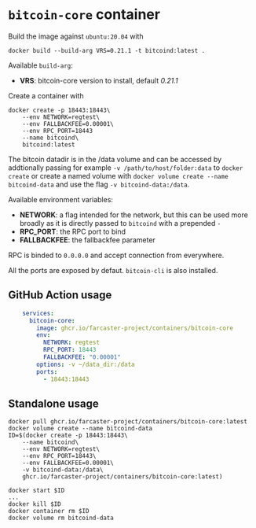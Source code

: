 `bitcoin-core` container
===

Build the image against `ubuntu:20.04` with

```
docker build --build-arg VRS=0.21.1 -t bitcoind:latest .
```

Available `build-arg`:

- **VRS**: bitcoin-core version to install, default *0.21.1*

Create a container with

```
docker create -p 18443:18443\
    --env NETWORK=regtest\
    --env FALLBACKFEE=0.00001\
    --env RPC_PORT=18443
    --name bitcoind\
    bitcoind:latest
```

The bitcoin datadir is in the /data volume and can be accessed by addtionally passing for example `-v /path/to/host/folder:data` to `docker create` or create a named volume with `docker volume create --name bitcoind-data` and use the flag `-v bitcoind-data:/data`.

Available environment variables:

- **NETWORK**: a flag intended for the network, but this can be used more broadly as it is directly passed to `bitcoind` with a prepended `-`
- **RPC_PORT**: the RPC port to bind
- **FALLBACKFEE**: the fallbackfee parameter

RPC is binded to `0.0.0.0` and accept connection from everywhere.

All the ports are exposed by defaut. `bitcoin-cli` is also installed.

## GitHub Action usage

```yaml
    services:
      bitcoin-core:
        image: ghcr.io/farcaster-project/containers/bitcoin-core
        env:
          NETWORK: regtest
          RPC_PORT: 18443
          FALLBACKFEE: "0.00001"
        options: -v ~/data_dir:/data
        ports:
          - 18443:18443
```

## Standalone usage

```
docker pull ghcr.io/farcaster-project/containers/bitcoin-core:latest
docker volume create --name bitcoind-data
ID=$(docker create -p 18443:18443\
    --name bitcoind\
    --env NETWORK=regtest\
    --env RPC_PORT=18443\
    --env FALLBACKFEE=0.00001\
    -v bitcoind-data:/data\
    ghcr.io/farcaster-project/containers/bitcoin-core:latest)

docker start $ID
...
docker kill $ID
docker container rm $ID
docker volume rm bitcoind-data
```
